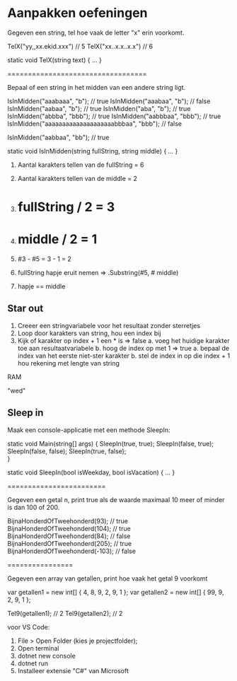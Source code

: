 # Aanpakken oefeningen

Gegeven een string, tel hoe vaak de letter "x" erin voorkomt.

TelX("yy,,xx.ekid.xxx") // 5
TelX("xx..x.x..x.x") // 6

static void TelX(string text)
{
	...
}

==================================

Bepaal of een string in het midden van een andere string ligt.

IsInMidden("aaabaaa", "b"); // true
IsInMidden("aaabaa", "b"); // false
IsInMidden("aabaa", "b"); // true
IsInMidden("aba", "b"); // true
IsInMidden("abbba", "bbb"); // true
IsInMidden("aabbbaa", "bbb"); // true
IsInMidden("aaaaaaaaaaaaaaaaaaaabbbaa", "bbb"); // false


IsInMidden("aabbaa", "bb"); // true

static void IsInMidden(string fullString, string middle)
{
	...
}

1. Aantal karakters tellen van de fullString = 6
2. Aantal karakters tellen van de middle = 2
3. # fullString / 2 = 3
4. # middle / 2 = 1

5. #3 - #5 = 3 - 1 = 2
6. fullString hapje eruit nemen => .Substring(#5, # middle)
7. hapje == middle


## Star out

1. Creeer een stringvariabele voor het resultaat zonder sterretjes
2. Loop door karakters van string, hou een index bij
3. Kijk of karakter op index + 1 een * is
   => false
      a. voeg het huidige karakter toe aan resultaatvariabele
      b. hoog de index op met 1
   => true
      a. bepaal de index van het eerste niet-ster karakter
      b. stel de index in op die index + 1
   hou rekening met lengte van string



RAM

"wed"

## Sleep in

Maak een console-applicatie met een methode SleepIn:

static  void Main(string[] args)
{
	SleepIn(true, true);
	SleepIn(false, true);
	SleepIn(false, false);
	SleepIn(true, false);	
}


static void SleepIn(bool isWeekday, bool isVacation)
{
	...
}

========================

Gegeven een getal n, print true als de waarde maximaal 10 meer of minder is dan 100 of 200.

BijnaHonderdOfTweehonderd(93); // true
BijnaHonderdOfTweehonderd(104); // true
BijnaHonderdOfTweehonderd(84); // false
BijnaHonderdOfTweehonderd(205); // true
BijnaHonderdOfTweehonderd(-103); // false

================

Gegeven een array van getallen, print hoe vaak het getal 9 voorkomt

var getallen1 = new int[] { 4, 8, 9, 2, 9, 1 };
var getallen2 = new int[] { 99, 9, 2, 9, 1 };

Tel9(getallen1); // 2
Tel9(getallen2); // 2





voor VS Code:

1. File > Open Folder (kies je projectfolder);
2. Open terminal
3. dotnet new console
4. dotnet run
5. Installeer extensie "C#" van Microsoft